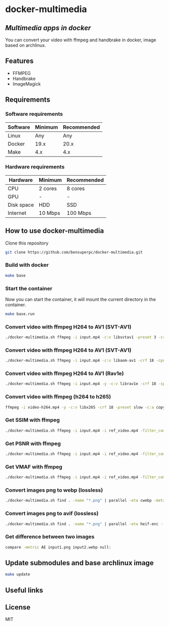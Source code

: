 # docker-multimedia

## _Multimedia apps in docker_

You can convert your video with ffmpeg and handbrake in docker, image based on archlinux.

## Features

- FFMPEG
- Handbrake
- ImageMagick

## Requirements

### Software requirements

| Software | Minimum | Recommended |
| ------ | ------ | ------ |
| Linux | Any | Any |
| Docker | 19.x | 20.x |
| Make | 4.x | 4.x |

### Hardware requirements

| Hardware | Minimum | Recommended |
| ------ | ------ | ------ |
| CPU | 2 cores | 8 cores |
| GPU | - | - |
| Disk space | HDD | SSD |
| Internet | 10 Mbps | 100 Mbps |


## How to use docker-multimedia

Clone this repository

```bash
git clone https://github.com/bensuperpc/docker-multimedia.git
```

### Build with docker

```bash
make base
```

### Start the container

Now you can start the container, it will mount the current directory in the container.

```bash
make base.run
```

### Convert video with ffmpeg H264 to AV1 (SVT-AV1)

```bash
./docker-multimedia.sh ffmpeg -i input.mp4 -c:v libsvtav1 -preset 3 -crf 18 -c:a copy -c:s copy -map 0 -map_metadata 0 -map_chapters 0 output.mp4
```

### Convert video with ffmpeg H264 to AV1 (SVT-AV1)

```bash
./docker-multimedia.sh ffmpeg -i input.mp4 -c:v libaom-av1 -crf 18 -cpu-used 3 -row-mt 1 -c:a copy -c:s copy -map 0 -map_metadata 0 -map_chapters 0 output.mp4
```

### Convert video with ffmpeg H264 to AV1 (Rav1e)

```bash
./docker-multimedia.sh ffmpeg -i input.mp4 -y -c:v librav1e -crf 18 -speed 3 -c:a copy -c:s copy -map 0 -map_metadata 0 -map_chapters 0 output.mp4
```

### Convert video with ffmpeg (h264 to h265)

```bash
ffmpeg -i video-h264.mp4 -y -c:v libx265 -crf 18 -preset slow -c:a copy -c:s copy -map 0 -map_metadata 0 -map_chapters 0 video-h265.mkv
```

### Get SSIM with ffmpeg

```bash
./docker-multimedia.sh ffmpeg -i input.mp4 -i ref_video.mp4 -filter_complex "ssim" -f null /dev/null 
```

### Get PSNR with ffmpeg

```bash
./docker-multimedia.sh ffmpeg -i input.mp4 -i ref_video.mp4 -filter_complex "psnr" -f null /dev/null 
```


### Get VMAF with ffmpeg

```bash
./docker-multimedia.sh ffmpeg -i input.mp4 -i ref_video.mp4 -filter_complex "[0:v][1:v]libvmaf" -f null /dev/null 
```


### Convert images png to webp (lossless)

```bash
./docker-multimedia.sh find . -name "*.png" | parallel -eta cwebp -metadata all -lossless -exact -z 7 "{}" -o "{.}.webp" && find . -name "*.png" -exec sh -c 'touch -r "${0%.*}.png" "${0%.*}.webp"' "{}" ';'
```

### Convert images png to avif (lossless)

```bash
./docker-multimedia.sh find . -name "*.png" | parallel -eta heif-enc --avif --lossless "{}" -o "{.}.avif" && find . -name "*.png" -exec sh -c 'touch -r "${0%.*}.png" "${0%.*}.avif"' "{}" ';'
```

### Get difference between two images

```bash
compare -metric AE input1.png input2.webp null:
```

## Update submodules and base archlinux image

```bash
make update
```

## Useful links

## License

MIT
